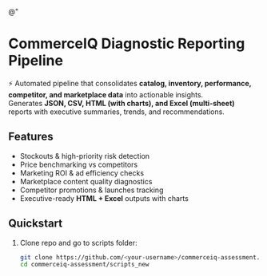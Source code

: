 @"
# CommerceIQ Diagnostic Reporting Pipeline

⚡ Automated pipeline that consolidates **catalog, inventory, performance, competitor, and marketplace data** into actionable insights.  
Generates **JSON, CSV, HTML (with charts), and Excel (multi-sheet)** reports with executive summaries, trends, and recommendations.

## Features
- Stockouts & high-priority risk detection  
- Price benchmarking vs competitors  
- Marketing ROI & ad efficiency checks  
- Marketplace content quality diagnostics  
- Competitor promotions & launches tracking  
- Executive-ready **HTML + Excel** outputs with charts

## Quickstart
1. Clone repo and go to scripts folder:
   ```bash
   git clone https://github.com/<your-username>/commerceiq-assessment.git
   cd commerceiq-assessment/scripts_new
